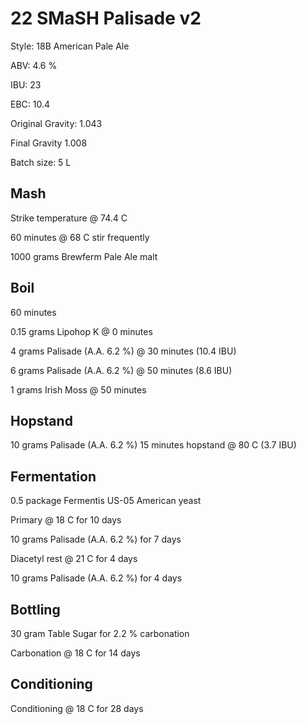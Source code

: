 # 22 SMaSH Palisade v2

Style: 18B American Pale Ale

ABV: 4.6 %

IBU: 23

EBC: 10.4

Original Gravity: 1.043

Final Gravity 1.008

Batch size: 5 L

## Mash

Strike temperature @ 74.4 C

60 minutes @ 68 C stir frequently

1000 grams Brewferm Pale Ale malt

## Boil

60 minutes

0.15 grams Lipohop K @ 0 minutes

4 grams Palisade (A.A. 6.2 %) @ 30 minutes (10.4 IBU)

6 grams Palisade (A.A. 6.2 %) @ 50 minutes (8.6 IBU)

1 grams Irish Moss @ 50 minutes

## Hopstand

10 grams Palisade (A.A. 6.2 %) 15 minutes hopstand @ 80 C (3.7 IBU)

## Fermentation

0.5 package Fermentis US-05 American yeast

Primary @ 18 C for 10 days

10 grams Palisade (A.A. 6.2 %) for 7 days

Diacetyl rest @ 21 C for 4 days

10 grams Palisade (A.A. 6.2 %) for 4 days

## Bottling

30 gram Table Sugar for 2.2 % carbonation

Carbonation @ 18 C for 14 days

## Conditioning

Conditioning @ 18 C for 28 days

